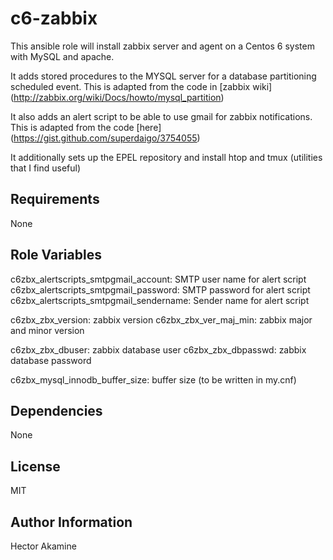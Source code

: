 c6-zabbix
=========

This ansible role will install zabbix server and agent on a Centos
6 system with MySQL and apache.

It adds stored procedures to the MYSQL server for a database 
partitioning scheduled event. This is adapted from the code in
[zabbix wiki] (http://zabbix.org/wiki/Docs/howto/mysql_partition)

It also adds an alert script to be able to use gmail for zabbix 
notifications. This is adapted from the code [here] 
(https://gist.github.com/superdaigo/3754055)

It additionally sets up the EPEL repository and install htop and tmux
(utilities that I find useful)

Requirements
------------

None

Role Variables
--------------


c6zbx_alertscripts_smtpgmail_account: SMTP user name for alert script
c6zbx_alertscripts_smtpgmail_password: SMTP password for alert script
c6zbx_alertscripts_smtpgmail_sendername: Sender name for alert script

c6zbx_zbx_version: zabbix version
c6zbx_zbx_ver_maj_min: zabbix major and minor version

c6zbx_zbx_dbuser: zabbix database user
c6zbx_zbx_dbpasswd: zabbix database password

c6zbx_mysql_innodb_buffer_size: buffer size (to be written in my.cnf)

Dependencies
------------

None

License
-------

MIT

Author Information
------------------

Hector Akamine
